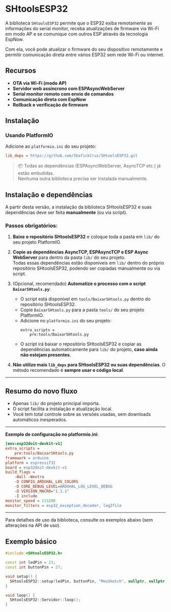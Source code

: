 # SHtoolsESP32

A biblioteca `SHtoolsESP32` permite que o ESP32 exiba remotamente as informações do serial monitor, receba atualizações de firmware via Wi-Fi em modo AP e se comunique com outros ESP através da tecnologia EspNow. 

Com ela, você pode atualizar o firmware do seu dispositivo remotamente e permitir comunicação direta entre vários ESP32 sem rede Wi-Fi ou internet.

## Recursos

- **OTA via Wi-Fi (modo AP)**
- **Servidor web assíncrono com ESPAsyncWebServer**
- **Serial monitor remoto com envio de comandos**
- **Comunicação direta com EspNow**
- **Rollback e verificação de firmware**

## Instalação

### Usando PlatformIO

Adicione ao `platformio.ini` do seu projeto:

```ini
lib_deps = https://github.com/ShafickCruz/SHtoolsESP32.git
```

> 📦 Todas as dependências (ESPAsyncWebServer, AsyncTCP etc.) já estão embutidas.  
> Nenhuma outra biblioteca precisa ser instalada manualmente.


## Instalação e dependências

A partir desta versão, a instalação da biblioteca SHtoolsESP32 e suas dependências deve ser feita **manualmente** (ou via script).

### Passos obrigatórios:

1. **Baixe o repositório SHtoolsESP32** e coloque toda a pasta em `lib/` do seu projeto PlatformIO.

2. **Copie as dependências AsyncTCP, ESPAsyncTCP e ESP Async WebServer** para dentro da pasta `lib/` do seu projeto.  
   Todas essas dependências estão disponíveis em `lib/` dentro do próprio repositório SHtoolsESP32, podendo ser copiadas manualmente ou via script.

3. (Opcional, recomendado) **Automatize o processo com o script `BaixarSHtools.py`**:
    - O script está disponível em `tools/BaixarSHtools.py` dentro do repositório SHtoolsESP32.
    - Copie `BaixarSHtools.py` para a pasta `tools/` do seu projeto PlatformIO.
    - Adicione no `platformio.ini` do seu projeto:
      ```
      extra_scripts = 
          pre:tools/BaixarSHtools.py
      ```
    - O script irá baixar o repositório SHtoolsESP32 e copiar as dependências automaticamente para `lib/` do projeto, **caso ainda não estejam presentes**.

4. **Não utilize mais `lib_deps` para SHtoolsESP32 ou suas dependências**. O método recomendado é **sempre usar o código local**.

---

## Resumo do novo fluxo

- Apenas `lib/` do projeto principal importa.
- O script facilita a instalação e atualização local.
- Você tem total controle sobre as versões usadas, sem downloads automáticos inesperados.

---

**Exemplo de configuração no platformio.ini**:
```ini
[env:esp32doit-devkit-v1]
extra_scripts = 
    pre:tools/BaixarSHtools.py
framework = arduino
platform = espressif32
board = esp32doit-devkit-v1
build_flags =
    -Wall -Wextra
    -D CONFIG_ARDUHAL_LOG_COLORS
    -D CORE_DEBUG_LEVEL=ARDUHAL_LOG_LEVEL_DEBUG
    -D VERSION_MACRO="1.1.1"
    -I include
monitor_speed = 115200
monitor_filters = esp32_exception_decoder, log2file
```

---

Para detalhes de uso da biblioteca, consulte os exemplos abaixo (sem alterações na API de uso).

## Exemplo básico

```cpp
#include <SHtoolsESP32.h>

const int ledPin = 23;
const int buttonPin = 27;

void setup() {
  SHtoolsESP32::setup(ledPin, buttonPin, "MeuSketch", nullptr, nullptr);
}

void loop() {
  SHtoolsESP32::Servidor::loop();
}
```
